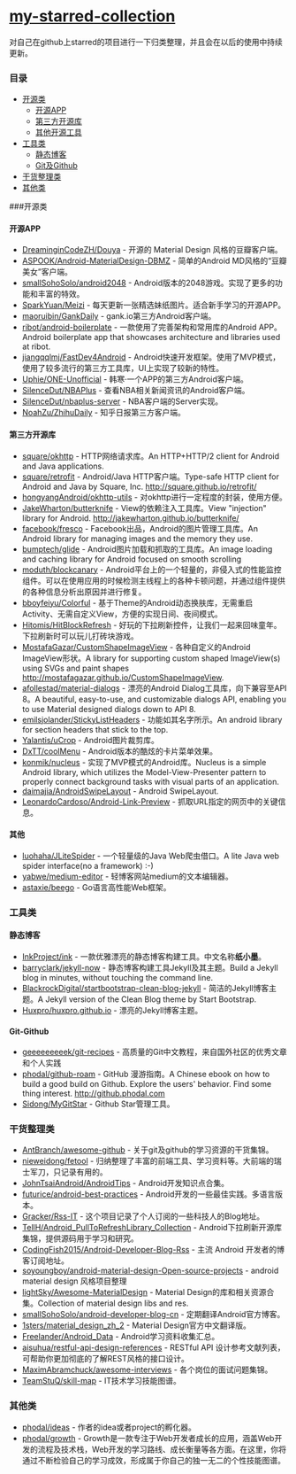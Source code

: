 # [my-starred-collection](https://github.com/coreycao/my-starred-collection)
对自己在github上starred的项目进行一下归类整理，并且会在以后的使用中持续更新。

###  目录
- [开源类](#开源类)
    - [开源APP](#开源app)
    - [第三方开源库](#第三方开源库)
    - [其他开源工具](#其他)
- [工具类](#工具类)
    - [静态博客](#静态博客)
    - [Git及Github](#git-github)
- [干货整理类](#干货整理类)
- [其他类](#其他类)

###开源类

#### 开源APP
* [DreaminginCodeZH/Douya](https://github.com/DreaminginCodeZH/Douya) - 开源的 Material Design 风格的豆瓣客户端。
* [ASPOOK/Android-MaterialDesign-DBMZ](https://github.com/ASPOOK/Android-MaterialDesign-DBMZ) - 简单的Android MD风格的“豆瓣美女”客户端。
* [smallSohoSolo/android2048](https://github.com/smallSohoSolo/android2048) - Android版本的2048游戏。实现了更多的功能和丰富的特效。
* [SparkYuan/Meizi](https://github.com/SparkYuan/Meizi) - 每天更新一张精选妹纸图片。适合新手学习的开源APP。
* [maoruibin/GankDaily](https://github.com/maoruibin/GankDaily) - gank.io第三方Android客户端。
* [ribot/android-boilerplate](https://github.com/ribot/android-boilerplate) - 一款使用了完善架构和常用库的Android APP。Android boilerplate app that showcases architecture and libraries used at ribot.
* [jiangqqlmj/FastDev4Android](https://github.com/jiangqqlmj/FastDev4Android) - Android快速开发框架。使用了MVP模式，使用了较多流行的第三方工具库，UI上实现了较新的特性。
* [Uphie/ONE-Unofficial](https://github.com/Uphie/ONE-Unofficial) - 韩寒·一个APP的第三方Android客户端。
* [SilenceDut/NBAPlus](https://github.com/SilenceDut/NBAPlus) - 查看NBA相关新闻资讯的Android客户端。
* [SilenceDut/nbaplus-server](https://github.com/SilenceDut/nbaplus-server) - NBA客户端的Server实现。
* [NoahZu/ZhihuDaily](https://github.com/NoahZu/ZhihuDaily) - 知乎日报第三方客户端。

#### 第三方开源库
* [square/okhttp](https://github.com/square/okhttp) - HTTP网络请求库。An HTTP+HTTP/2 client for Android and Java applications.
* [square/retrofit](https://github.com/square/retrofit) - Android/Java HTTP客户端。Type-safe HTTP client for Android and Java by Square, Inc. http://square.github.io/retrofit/
* [hongyangAndroid/okhttp-utils](https://github.com/hongyangAndroid/okhttp-utils) - 对okhttp进行一定程度的封装，使用方便。
* [JakeWharton/butterknife](https://github.com/JakeWharton/butterknife) - View的依赖注入工具库。View "injection" library for Android. http://jakewharton.github.io/butterknife/
* [facebook/fresco](https://github.com/facebook/fresco) - Facebook出品，Android的图片管理工具库。An Android library for managing images and the memory they use.
* [bumptech/glide](https://github.com/bumptech/glide) - Android图片加载和抓取的工具库。An image loading and caching library for Android focused on smooth scrolling
* [moduth/blockcanary](https://github.com/moduth/blockcanary) - Android平台上的一个轻量的，非侵入式的性能监控组件。可以在使用应用的时候检测主线程上的各种卡顿问题，并通过组件提供的各种信息分析出原因并进行修复。
* [bboyfeiyu/Colorful](https://github.com/bboyfeiyu/Colorful) - 基于Theme的Android动态换肤库，无需重启Activity、无需自定义View，方便的实现日间、夜间模式。
* [Hitomis/HitBlockRefresh](https://github.com/Hitomis/HitBlockRefresh) - 好玩的下拉刷新控件，让我们一起来回味童年。下拉刷新时可以玩儿打砖块游戏。
* [MostafaGazar/CustomShapeImageView](https://github.com/MostafaGazar/CustomShapeImageView) - 各种自定义的Android ImageView形状。A library for supporting custom shaped ImageView(s) using SVGs and paint shapes http://mostafagazar.github.io/CustomShapeImageView.
* [afollestad/material-dialogs](https://github.com/afollestad/material-dialogs) - 漂亮的Android Dialog工具库，向下兼容至API 8。A beautiful, easy-to-use, and customizable dialogs API, enabling you to use Material designed dialogs down to API 8.
* [emilsjolander/StickyListHeaders](https://github.com/emilsjolander/StickyListHeaders) - 功能如其名字所示。An android library for section headers that stick to the top.
* [Yalantis/uCrop](https://github.com/Yalantis/uCrop) - Android图片裁剪库。
* [DxTT/coolMenu](https://github.com/DxTT/coolMenu) - Android版本的酷炫的卡片菜单效果。
* [konmik/nucleus](https://github.com/konmik/nucleus) - 实现了MVP模式的Android库。Nucleus is a simple Android library, which utilizes the Model-View-Presenter pattern to properly connect background tasks with visual parts of an application.
* [daimajia/AndroidSwipeLayout](https://github.com/daimajia/AndroidSwipeLayout) - Android SwipeLayout.
* [LeonardoCardoso/Android-Link-Preview](https://github.com/LeonardoCardoso/Android-Link-Preview) -  抓取URL指定的网页中的关键信息。

#### 其他
* [luohaha/JLiteSpider](https://github.com/luohaha/JLiteSpider) - 一个轻量级的Java Web爬虫借口。A lite Java web spider interface(no a framework) :-)
* [yabwe/medium-editor](https://github.com/yabwe/medium-editor) - 轻博客网站medium的文本编辑器。
* [astaxie/beego](https://github.com/astaxie/beego) - Go语言高性能Web框架。

### 工具类

#### 静态博客
* [InkProject/ink](https://github.com/InkProject/ink) - 一款优雅漂亮的静态博客构建工具。中文名称**纸小墨**。
* [barryclark/jekyll-now](https://github.com/barryclark/jekyll-now) - 静态博客构建工具Jekyll及其主题。Build a Jekyll blog in minutes, without touching the command line.
* [BlackrockDigital/startbootstrap-clean-blog-jekyll](https://github.com/BlackrockDigital/startbootstrap-clean-blog-jekyll) - 简洁的Jekyll博客主题。A Jekyll version of the Clean Blog theme by Start Bootstrap.
* [Huxpro/huxpro.github.io](https://github.com/Huxpro/huxpro.github.io) - 漂亮的Jekyll博客主题。

#### Git-Github
* [geeeeeeeeek/git-recipes](https://github.com/geeeeeeeeek/git-recipes) - 高质量的Git中文教程，来自国外社区的优秀文章和个人实践
* [phodal/github-roam](https://github.com/phodal/github-roam) - GitHub 漫游指南。A Chinese ebook on how to build a good build on Github. Explore the users' behavior. Find some thing interest. http://github.phodal.com
* [Sidong/MyGitStar](https://github.com/Sidong/MyGitStar) - Github Star管理工具。

### 干货整理类
* [AntBranch/awesome-github](https://github.com/AntBranch/awesome-github) - 关于git及github的学习资源的干货集锦。
* [nieweidong/fetool](https://github.com/nieweidong/fetool) - 归纳整理了丰富的前端工具、学习资料等。大前端的瑞士军刀，只记录有用的。
* [JohnTsaiAndroid/AndroidTips](https://github.com/JohnTsaiAndroid/AndroidTips) - Android开发知识点合集。
* [futurice/android-best-practices](https://github.com/futurice/android-best-practices#dimensxml) - Android开发的一些最佳实践。多语言版本。
* [Gracker/Rss-IT](https://github.com/Gracker/Rss-IT) - 这个项目记录了个人订阅的一些科技人的Blog地址。
* [TellH/Android_PullToRefreshLibrary_Collection](https://github.com/TellH/Android_PullToRefreshLibrary_Collection) - Android下拉刷新开源库集锦，提供源码用于学习和研究。
* [CodingFish2015/Android-Developer-Blog-Rss](https://github.com/CodingFish2015/Android-Developer-Blog-Rss) - 主流 Android 开发者的博客订阅地址。
* [soyoungboy/android-material-design-Open-source-projects](https://github.com/soyoungboy/android-material-design-Open-source-projects) - android material design 风格项目整理
* [lightSky/Awesome-MaterialDesign](https://github.com/lightSky/Awesome-MaterialDesign) - Material Design的库和相关资源合集。Collection of material design libs and res.
* [smallSohoSolo/android-developer-blog-cn](https://github.com/smallSohoSolo/android-developer-blog-cn) - 定期翻译Android官方博客。
* [1sters/material_design_zh_2](https://github.com/1sters/material_design_zh_2) - Material Design官方中文翻译版。
* [Freelander/Android_Data](https://github.com/Freelander/Android_Data) - Android学习资料收集汇总。
* [aisuhua/restful-api-design-references](https://github.com/aisuhua/restful-api-design-references) - RESTful API 设计参考文献列表，可帮助你更加彻底的了解REST风格的接口设计。
* [MaximAbramchuck/awesome-interviews](https://github.com/MaximAbramchuck/awesome-interviews#android) - 各个岗位的面试问题集锦。
* [TeamStuQ/skill-map](https://github.com/TeamStuQ/skill-map) - IT技术学习技能图谱。

### 其他类
* [phodal/ideas](https://github.com/phodal/ideas) - 作者的idea或者project的孵化器。
* [phodal/growth](https://github.com/phodal/growth) - Growth是一款专注于Web开发者成长的应用，涵盖Web开发的流程及技术栈，Web开发的学习路线、成长衡量等各方面。在这里，你将通过不断检验自己的学习成效，形成属于你自己的独一无二的个性技能图谱。
